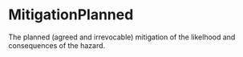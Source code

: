 MitigationPlanned
=================

The planned (agreed and irrevocable) mitigation of the likelhood and consequences of the hazard.
